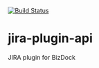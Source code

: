 [![Build Status](https://travis-ci.org/theAgileFactory/jira-plugin-api.svg?branch=master)](https://travis-ci.org/theAgileFactory/jira-plugin-api)

# jira-plugin-api
JIRA plugin for BizDock
